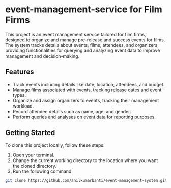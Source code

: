 # event-management-service for Film Firms
This project is an event management service tailored for film firms, designed to organize and manage pre-release and success events for films. The system tracks details about events, films, attendees, and organizers, providing functionalities for querying and analyzing event data to improve management and decision-making.

## Features

- Track events including details like date, location, attendees, and budget.
- Manage films associated with events, tracking release dates and event types.
- Organize and assign organizers to events, tracking their management workload.
- Record attendee details such as name, age, and gender.
- Perform queries and analyses on event data for reporting purposes.

## Getting Started

To clone this project locally, follow these steps:

1. Open your terminal.
2. Change the current working directory to the location where you want the cloned directory.
3. Run the following command:

```bash
git clone https://github.com/anilkumarbanti/event-management-system.git



